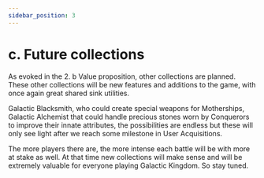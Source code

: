 ```yaml
---
sidebar_position: 3
---
```


# c. Future collections

As evoked in the 2. b Value proposition, other collections are planned. These other collections will be new features and additions to the game, with once again great shared sink utilities. 

Galactic Blacksmith, who could create special weapons for Motherships, Galactic Alchemist that could handle precious stones worn by Conquerors to improve their innate attributes, the possibilities are endless but these will only see light after we reach some milestone in User Acquisitions.

The more players there are, the more intense each battle will be with more at stake as well. At that time new collections will make sense and will be extremely valuable for everyone playing Galactic Kingdom. So stay tuned.
